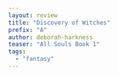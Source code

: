 ```yaml
---
layout: review
title: "Discovery of Witches"
prefix: "A"
author: deborah-harkness
teaser: "All Souls Book 1"
tags:
  - "fantasy"
---
```



